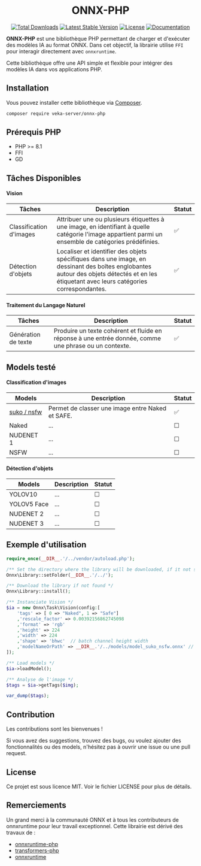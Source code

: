 <h1 align="center">ONNX-PHP</h1>

<p align="center">
<a href="https://packagist.org/packages/codewithkyrian/transformers"><img src="https://img.shields.io/packagist/dt/veka-server/onnx-php" alt="Total Downloads"></a>
<a href="https://packagist.org/packages/codewithkyrian/transformers"><img src="https://img.shields.io/packagist/v/veka-server/onnx-php" alt="Latest Stable Version"></a>
<a href="https://github.com/CodeWithKyrian/transformers-php/blob/main/LICENSE"><img src="https://img.shields.io/github/license/veka-server/onnx-php" alt="License"></a>
<a href="https://github.com/codewithkyrian/transformers-php"><img src="https://img.shields.io/github/repo-size/veka-server/onnx-php" alt="Documentation"></a>
</p>

**ONNX-PHP** est une bibliothèque PHP permettant de charger et d'exécuter des modèles IA au format ONNX.
Dans cet objectif, la librairie utilise `FFI` pour interagir directement avec `onnxruntime`. 

Cette bibliothèque offre une API simple et flexible pour intégrer des modèles IA dans vos applications PHP.

## Installation

Vous pouvez installer cette bibliothèque via [Composer](https://getcomposer.org/).

```bash
composer require veka-server/onnx-php
```

## Prérequis PHP

- PHP >= 8.1
- FFI 
- GD

## Tâches Disponibles
#### Vision

| Tâches                  | Description                                                                                                                                          | Statut |
|-------------------------|------------------------------------------------------------------------------------------------------------------------------------------------------|--------|
| Classification d'images | Attribuer une ou plusieurs étiquettes à une image, en identifiant à quelle catégorie l'image appartient parmi un ensemble de catégories prédéfinies. | ✅      |
| Détection d'objets      | Localiser et identifier des objets spécifiques dans une image, en dessinant des boîtes englobantes autour des objets détectés et en les étiquetant avec leurs catégories correspondantes.  | ✅      |

#### Traitement du Langage Naturel

| Tâches                    | Description                                                                                                  | Statut |
|-------------------------|--------------------------------------------------------------------------------------------------------------|--------|
| Génération de texte | Produire un texte cohérent et fluide en réponse à une entrée donnée, comme une phrase ou un contexte.        | ✅     |

## Models testé
#### Classification d'images

| Models                                          | Description                                      | Statut |
|-------------------------------------------------|--------------------------------------------------|--------|
| [suko / nsfw](https://huggingface.co/suko/nsfw) | Permet de classer une image entre Naked et SAFE. | ✅      |
| Naked                                           | ...                                              | ☐      |
| NUDENET 1                                       | ...                                              | ☐      |
| NSFW                                         | ...                                              | ☐      |

#### Détection d'objets

| Models                                          | Description                                      | Statut |
|-------------------------------------------------|--------------------------------------------------|--------|
| YOLOV10                                         | ...                                              | ☐      |
| YOLOV5 Face                                     | ...                                              | ☐      |
| NUDENET 2                                       | ...                                              | ☐      |
| NUDENET 3                                       | ...                                              | ☐      |

## Exemple d'utilisation
```php
require_once(__DIR__.'/../vendor/autoload.php');

/** Set the directory where the library will be downloaded, if it not set then it will be stored inside vendor directory */
Onnx\Library::setFolder(__DIR__.'/../');

/** Download the library if not found */
Onnx\Library::install();

/** Instanciate Vision */
$ia = new Onnx\Task\Vision(config:[
    'tags' => [ 0 => "Naked", 1 => "Safe"]
    ,'rescale_factor' => 0.00392156862745098
    ,'format' => 'rgb'
    ,'height' => 224
    ,'width' => 224
    ,'shape' => 'bhwc'  // batch channel height width
    ,'modelNameOrPath' => __DIR__.'/../models/model_suko_nsfw.onnx' // https://huggingface.co/suko/nsfw
]);

/** Load models */
$ia->loadModel();

/** Analyse de l'image */
$tags = $ia->getTags($img);

var_dump($tags);

```

## Contribution
Les contributions sont les bienvenues !

Si vous avez des suggestions, trouvez des bugs, ou voulez ajouter des fonctionnalités ou des models, n'hésitez pas à ouvrir une issue ou une pull request.

## License
Ce projet est sous licence MIT. Voir le fichier LICENSE pour plus de détails.

## Remerciements
Un grand merci à la communauté ONNX et à tous les contributeurs de onnxruntime pour leur travail exceptionnel.
Cette librairie est dérivé des travaux de :
- [onnxruntime-php](https://github.com/ankane/onnxruntime-php)
- [transformers-php](https://github.com/CodeWithKyrian/transformers-php)
- [onnxruntime](https://github.com/Microsoft/onnxruntime)

